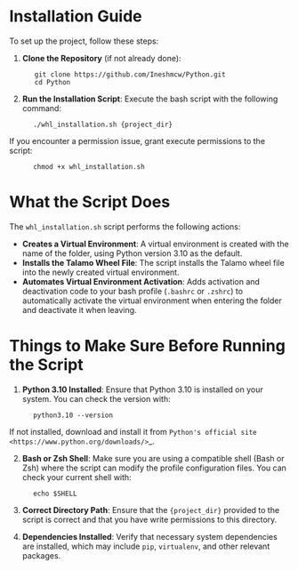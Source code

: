 
Installation Guide
==================

To set up the project, follow these steps:

1. **Clone the Repository** (if not already done):
   ```
      git clone https://github.com/Ineshmcw/Python.git
      cd Python
   ```

3. **Run the Installation Script**:
   Execute the bash script with the following command:
```
      ./whl_installation.sh {project_dir}
```

   If you encounter a permission issue, grant execute permissions to the script:
```
      chmod +x whl_installation.sh
```

What the Script Does
====================

The `whl_installation.sh` script performs the following actions:

- **Creates a Virtual Environment**: A virtual environment is created with the name of the folder, using Python version 3.10 as the default.
- **Installs the Talamo Wheel File**: The script installs the Talamo wheel file into the newly created virtual environment.
- **Automates Virtual Environment Activation**: Adds activation and deactivation code to your bash profile (`.bashrc` or `.zshrc`) to automatically activate the virtual environment when entering the folder and deactivate it when leaving.

Things to Make Sure Before Running the Script
=============================================

1. **Python 3.10 Installed**:
   Ensure that Python 3.10 is installed on your system. You can check the version with:
```
      python3.10 --version
```
   If not installed, download and install it from `Python's official site <https://www.python.org/downloads/>`_.

2. **Bash or Zsh Shell**:
   Make sure you are using a compatible shell (Bash or Zsh) where the script can modify the profile configuration files. You can check your current shell with:
```
      echo $SHELL
```

3. **Correct Directory Path**:
   Ensure that the `{project_dir}` provided to the script is correct and that you have write permissions to this directory.

4. **Dependencies Installed**:
   Verify that necessary system dependencies are installed, which may include `pip`, `virtualenv`, and other relevant packages.

